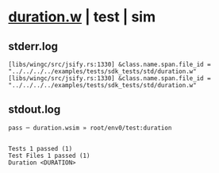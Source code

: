 # [duration.w](../../../../../../examples/tests/sdk_tests/std/duration.w) | test | sim

## stderr.log
```log
[libs/wingc/src/jsify.rs:1330] &class.name.span.file_id = "../../../../examples/tests/sdk_tests/std/duration.w"
[libs/wingc/src/jsify.rs:1330] &class.name.span.file_id = "../../../../examples/tests/sdk_tests/std/duration.w"
```

## stdout.log
```log
pass ─ duration.wsim » root/env0/test:duration
 
 
Tests 1 passed (1)
Test Files 1 passed (1)
Duration <DURATION>
```

